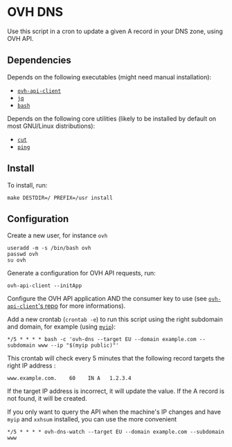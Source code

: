 OVH DNS
=======

Use this script in a cron to update a given A record in your DNS zone, using OVH API.


Dependencies
----------

Depends on the following executables
(might need manual installation):

  - [`ovh-api-client`](https://github.com/aureooms/ovh-api-client)
  - [`jq`](https://stedolan.github.io/jq)
  - [`bash`](https://www.gnu.org/software/bash)

Depends on the following core utilities
(likely to be installed by default on most GNU/Linux distributions):

  - [`cut`](http://man7.org/linux/man-pages/man1/cut.1.html)
  - [`ping`](http://man7.org/linux/man-pages/man8/ping.8.html)


Install
----------

To install, run:

    make DESTDIR=/ PREFIX=/usr install


Configuration
-------------

Create a new user, for instance `ovh`

    useradd -m -s /bin/bash ovh
    passwd ovh
    su ovh

Generate a configuration for OVH API requests, run:

    ovh-api-client --initApp

Configure the OVH API application AND the consumer key to use
(see [`ovh-api-client`'s repo](https://github.com/aureooms/ovh-api-client) for more informations).


Add a new crontab (`crontab -e`) to run this script using the right subdomain and domain,
for example (using [`myip`](https://github.com/aureooms/myip)):

    */5 * * * * bash -c 'ovh-dns --target EU --domain example.com --subdomain www --ip "$(myip public)"'

This crontab will check every 5 minutes that the following record targets the right IP address :

    www.example.com.    60    IN A   1.2.3.4

If the target IP address is incorrect, it will update the value.
If the A record is not found, it will be created.

If you only want to query the API when the machine's IP changes and have `myip`
and `xxhsum` installed, you can use the more convenient

    */5 * * * * ovh-dns-watch --target EU --domain example.com --subdomain www
